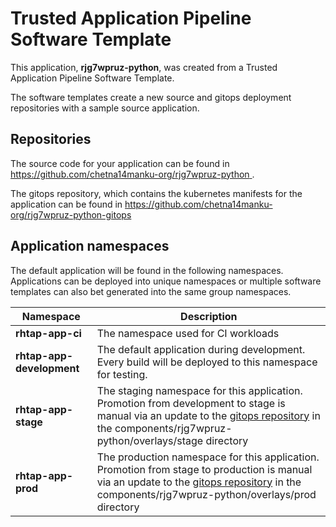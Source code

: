 # Trusted Application Pipeline Software Template

This application, **rjg7wpruz-python**, was created from a Trusted Application Pipeline Software Template.

The software templates create a new source and gitops deployment repositories with a sample source application. 

## Repositories

The source code for your application can be found in [https://github.com/chetna14manku-org/rjg7wpruz-python ](https://github.com/chetna14manku-org/rjg7wpruz-python ).
 
The gitops repository, which contains the kubernetes manifests for the application can be found in 
[https://github.com/chetna14manku-org/rjg7wpruz-python-gitops ](https://github.com/chetna14manku-org/rjg7wpruz-python-gitops ) 

## Application namespaces 

The default application will be found in the following namespaces. Applications can be deployed into unique namespaces or multiple software templates can also bet generated into the same group namespaces.  

|  Namespace   |  Description   |  
| -------- | -------- |
| **rhtap-app-ci** | The namespace used for CI workloads |
| **rhtap-app-development** | The default application during development. Every build will be deployed to this namespace for testing. |
| **rhtap-app-stage** | The staging namespace for this application. Promotion from development to stage is manual via an update to the [gitops repository](https://github.com/chetna14manku-org/rjg7wpruz-python-gitops ) in the components/rjg7wpruz-python/overlays/stage directory |
| **rhtap-app-prod** | The production namespace for this application. Promotion from stage to production is manual via an update to the [gitops repository](https://github.com/chetna14manku-org/rjg7wpruz-python-gitops ) in the components/rjg7wpruz-python/overlays/prod directory |